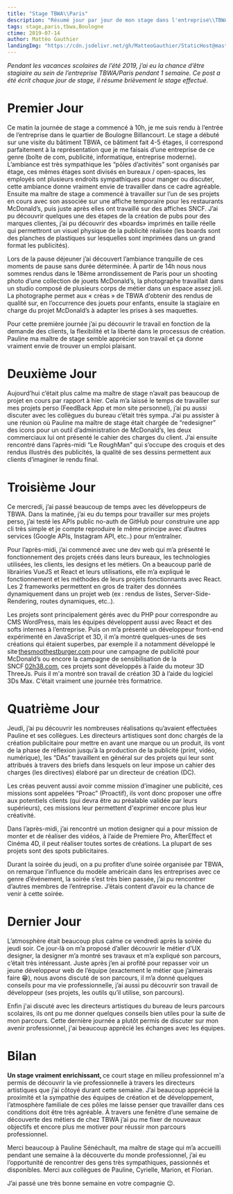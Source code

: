 ```yaml
---
title: "Stage TBWA\\Paris"
description: "Résumé jour par jour de mon stage dans l'entreprise\\TBWA"
tags: stage,paris,tbwa,Boulogne
ctime: 2019-07-14
author: Mattèo Gauthier
landingImg: "https://cdn.jsdelivr.net/gh/MatteoGauthier/StaticHost@master/assets/tbwa-landing.jpg"
---
```

*Pendant les vacances scolaires de l’été 2019, j’ai eu la chance d’être stagiaire au sein de l’entreprise TBWA/Paris pendant 1 semaine. Ce post a été écrit chaque jour de stage, il résume brièvement le stage effectué.*

# Premier Jour

Ce matin la journée de stage a commencé à 10h, je me suis rendu à l’entrée de l’entreprise dans le quartier de Boulogne Billancourt. Le stage a débuté sur une visite du bâtiment TBWA, ce bâtiment fait 4-5 étages, il correspond parfaitement à la représentation que je me faisais d’une entreprise de ce genre (boîte de com, publicité, informatique, entreprise moderne). L’ambiance est très sympathique les “pôles d’activités” sont organisés par étage, ces mêmes étages sont divisés en bureaux / open-spaces, les employés ont plusieurs endroits sympathiques pour manger ou discuter, cette ambiance donne vraiment envie de travailler dans ce cadre agréable. Ensuite ma maître de stage a commencé à travailler sur l’un de ses projets en cours avec son associée sur une affiche temporaire pour les restaurants McDonald’s, puis juste après elles ont travaillé sur des affiches SNCF. J’ai pu découvrir quelques une des étapes de la création de pubs pour des marques clientes, j’ai pu découvrir des «boards» imprimés en taille réelle qui permettront un visuel physique de la publicité réalisée (les boards sont des planches de plastiques sur lesquelles sont imprimées dans un grand format les publicités).

Lors de la pause déjeuner j’ai découvert l’ambiance tranquille de ces moments de pause sans durée déterminée. À partir de 14h nous nous sommes rendus dans le 18ème arrondissement de Paris pour un shooting photo d’une collection de jouets McDonald’s, la photographe travaillait dans un studio composé de plusieurs corps de métier dans un espace assez joli. La photographe permet aux « créas » de TBWA d’obtenir des rendus de qualité sur, en l’occurrence des jouets pour enfants, ensuite la stagiaire en charge du projet McDonald’s à adapter les prises à ses maquettes.

Pour cette première journée j’ai pu découvrir le travail en fonction de la demande des clients, la flexibilité et la liberté dans le processus de création. Pauline ma maître de stage semble apprécier son travail et ça donne vraiment envie de trouver un emploi plaisant.

# Deuxième Jour

Aujourd’hui c’était plus calme ma maître de stage n’avait pas beaucoup de projet en cours par rapport à hier. Cela m’a laissé le temps de travailler sur mes projets perso (FeedBack App et mon site personnel), j’ai pu aussi discuter avec les collègues du bureau c’était très sympa. J’ai pu assister à une réunion où Pauline ma maître de stage était chargée de “redesigner” des icons pour un outil d’administration de McDonald’s, les deux commerciaux lui ont présenté le cahier des charges du client. J’ai ensuite rencontré dans l’après-midi “Le RoughMan” qui s’occupe des croquis et des rendus illustrés des publicités, la qualité de ses dessins permettent aux clients d’imaginer le rendu final.

# Troisième Jour

Ce mercredi, j’ai passé beaucoup de temps avec les développeurs de TBWA. Dans la matinée, j’ai eu du temps pour travailler sur mes projets perso, j’ai testé les APIs public no-auth de GitHub pour construire une app cli très simple et je compte reproduire le même principe avec d’autres services (Google APIs, Instagram API, etc..) pour m’entraîner.

Pour l’après-midi, j’ai commencé avec une dev web qui m’a présenté le fonctionnement des projets créés dans leurs bureaux, les technologies utilisées, les clients, les designs et les métiers. On a beaucoup parlé de librairies VueJS et React et leurs utilisations, elle m’a expliqué le fonctionnement et les méthodes de leurs projets fonctionnants avec React. Les 2 frameworks permettent en gros de traiter des données dynamiquement dans un projet web (ex : rendus de listes, Server-Side-Rendering, routes dynamiques, etc..).

Les projets sont principalement gérés avec du PHP pour correspondre au CMS WordPress, mais les équipes développent aussi avec React et des softs internes à l’entreprise. Puis on m’a présenté un développeur front-end expérimenté en JavaScript et 3D, il m’a montré quelques-unes de ses créations qui étaient superbes, par exemple il a notamment développé le site [thesmoothestburger.com](http://thesmoothestburger.com/) pour une campagne de publicité pour McDonald’s ou encore la campagne de sensibilisation de la SNCF [02h38.com](http://02h38.com/), ces projets sont développés à l’aide du moteur 3D ThreeJs. Puis il m'a montré son travail de création 3D à l’aide du logiciel 3Ds Max. C’était vraiment une journée très formatrice.

# Quatrième Jour

Jeudi, j’ai pu découvrir les nombreuses réalisations qu’avaient effectuées Pauline et ses collègues. Les directeurs artistiques sont donc chargés de la création publicitaire pour mettre en avant une marque ou un produit, ils vont de la phase de réflexion jusqu’à la production de la publicité (print, vidéo, numérique), les “DAs” travaillent en général sur des projets qui leur sont attribués à travers des briefs dans lesquels on leur impose un cahier des charges (les directives) élaboré par un directeur de création (DC).

Les créas peuvent aussi avoir comme mission d’imaginer une publicité, ces missions sont appelées “Proac” (Proactif), ils vont donc proposer une offre aux potentiels clients (qui devra être au préalable validée par leurs supérieurs), ces missions leur permettent d'exprimer encore plus leur créativité.

Dans l’après-midi, j’ai rencontré un motion designer qui a pour mission de monter et de réaliser des vidéos, à l’aide de Premiere Pro, AfterEffect et Cinéma 4D, il peut réaliser toutes sortes de créations. La plupart de ses projets sont des spots publicitaires.

Durant la soirée du jeudi, on a pu profiter d’une soirée organisée par TBWA, on remarque l’influence du modèle américain dans les entreprises avec ce genre d’événement, la soirée s’est très bien passée, j’ai pu rencontrer d’autres membres de l’entreprise. J’étais content d’avoir eu la chance de venir à cette soirée.

# Dernier Jour

L’atmosphère était beaucoup plus calme ce vendredi après la soirée du jeudi soir. Ce jour-là on m’a proposé d’aller découvrir le métier d’UX designer, la designer m’a montré ses travaux et m’a expliqué son parcours, c’était très intéressant. Juste après j’en ai profité pour repasser voir un jeune développeur web de l’équipe (exactement le métier que j’aimerais faire 😁), nous avons discuté de son parcours, il m’a donné quelques conseils pour ma vie professionnelle, j’ai aussi pu découvrir son travail de développeur (ses projets, les outils qu’il utilise, son parcours).

Enfin j'ai discuté avec les directeurs artistiques du bureau de leurs parcours scolaires, ils ont pu me donner quelques conseils bien utiles pour la suite de mon parcours. Cette dernière journée a plutôt permis de discuter sur mon avenir professionnel, j'ai beaucoup apprécié les échanges avec les équipes.

# Bilan

**Un stage vraiment enrichissant,** ce court stage en milieu professionnel m'a permis de découvrir la vie professionnelle à travers les directeurs artistiques que j’ai côtoyé durant cette semaine. J’ai beaucoup apprécié la proximité et la sympathie des équipes de création et de développement, l’atmosphère familiale de ces pôles me laisse penser que travailler dans ces conditions doit être très agréable. À travers une fenêtre d’une semaine de découverte des métiers de chez TBWA j’ai pu me fixer de nouveaux objectifs et encore plus me motiver pour réussir mon parcours professionnel.

Merci beaucoup à Pauline Sénéchault, ma maître de stage qui m’a accueilli pendant une semaine à la découverte du monde professionnel, j’ai eu l’opportunité de rencontrer des gens très sympathiques, passionnés et disponibles. Merci aux collègues de Pauline, Cyrielle, Marion, et Florian.

J’ai passé une très bonne semaine en votre compagnie 😉.
